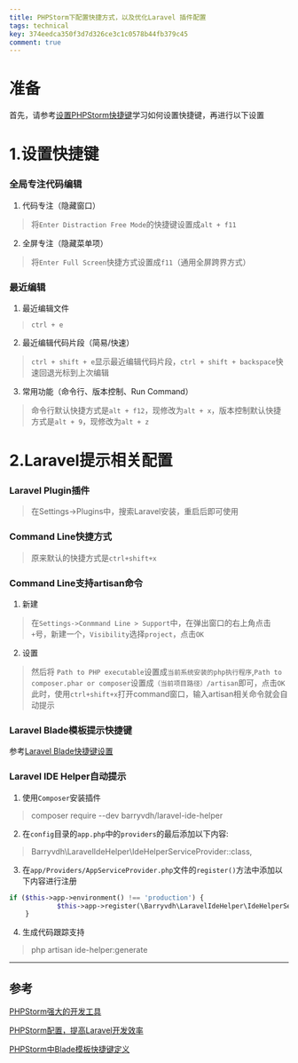 ```yaml
---
title: PHPStorm下配置快捷方式，以及优化Laravel 插件配置
tags: technical
key: 374eedca350f3d7d326ce3c1c0578b44fb379c45
comment: true
---
```

# 准备
首先，请参考[设置PHPStorm快捷键][1]学习如何设置快捷键，再进行以下设置
# 1.设置快捷键
### 全局专注代码编辑
1. 代码专注（隐藏窗口）
> 将`Enter Distraction Free Mode`的快捷键设置成`alt + f11`
2. 全屏专注（隐藏菜单项）
> 将`Enter Full Screen`快捷方式设置成`f11`（通用全屏跨界方式）

### 最近编辑
1. 最近编辑文件
> `ctrl + e`

2. 最近编辑代码片段（简易/快速）
> `ctrl + shift + e`显示最近编辑代码片段，`ctrl + shift + backspace`快速回退光标到上次编辑

3. 常用功能（命令行、版本控制、Run Command）
> 命令行默认快捷方式是`alt + f12`，现修改为`alt + x`，版本控制默认快捷方式是`alt + 9`，现修改为`alt + z`


# 2.Laravel提示相关配置
### Laravel Plugin插件
> 在Settings->Plugins中，搜索Laravel安装，重启后即可使用

### Command Line快捷方式
> 原来默认的快捷方式是`ctrl+shift+x`

### Command Line支持artisan命令
1. 新建
> 在`Settings->Conmmand Line > Support`中，在弹出窗口的右上角点击`+`号，新建一个，`Visibility`选择`project`，点击`OK`

2. 设置
> 然后将 `Path to PHP executable`设置成`当前系统安装的php执行程序`,`Path to composer.phar or composer`设置成`（当前项目路径）/artisan`即可，点击`OK`
此时，使用`ctrl+shift+x`打开command窗口，输入artisan相关命令就会自动提示

### Laravel Blade模板提示快捷键
参考[Laravel Blade快捷键设置][2]

### Laravel IDE Helper自动提示
1. 使用`Composer`安装插件
> composer require --dev barryvdh/laravel-ide-helper
2. 在`config`目录的`app.php`中的`providers`的最后添加以下内容:
> Barryvdh\LaravelIdeHelper\IdeHelperServiceProvider::class,
3. 在`app/Providers/AppServiceProvider.php`文件的`register()`方法中添加以下内容进行注册
```php
if ($this->app->environment() !== 'production') {
            $this->app->register(\Barryvdh\LaravelIdeHelper\IdeHelperServiceProvider::class);
    }
```
4. 生成代码跟踪支持
> php artisan ide-helper:generate

---
## 参考
[1]: https://www.bilibili.com/video/BV1vJ41157eo?p=9 "后盾网向军大叔教你配置PHPStorm快捷键"
[2]: https://blog.csdn.net/bz0446/article/details/97113720 "PHPStorm中Blade模板快捷键定义"


[PHPStorm强大的开发工具](https://www.bilibili.com/video/BV1vJ41157eo?p=9)

[PHPStorm配置，提高Laravel开发效率](https://blog.csdn.net/weixin_41767780/article/details/80867138)

[PHPStorm中Blade模板快捷键定义](https://blog.csdn.net/bz0446/article/details/97113720)
